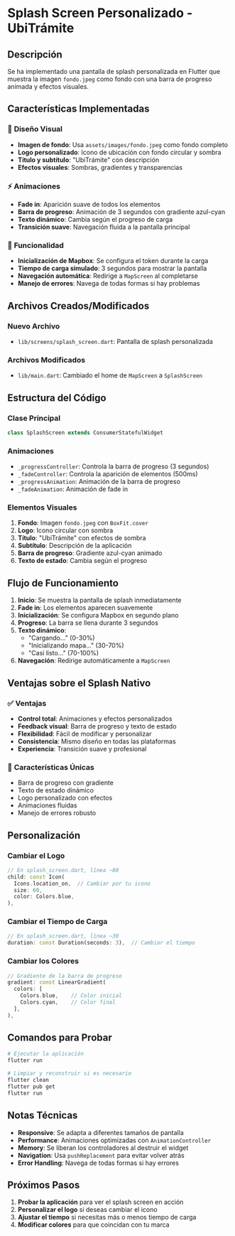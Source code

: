 # Splash Screen Personalizado - UbiTrámite

## Descripción
Se ha implementado una pantalla de splash personalizada en Flutter que muestra la imagen `fondo.jpeg` como fondo con una barra de progreso animada y efectos visuales.

## Características Implementadas

### 🎨 **Diseño Visual**
- **Imagen de fondo**: Usa `assets/images/fondo.jpeg` como fondo completo
- **Logo personalizado**: Icono de ubicación con fondo circular y sombra
- **Título y subtítulo**: "UbiTrámite" con descripción
- **Efectos visuales**: Sombras, gradientes y transparencias

### ⚡ **Animaciones**
- **Fade in**: Aparición suave de todos los elementos
- **Barra de progreso**: Animación de 3 segundos con gradiente azul-cyan
- **Texto dinámico**: Cambia según el progreso de carga
- **Transición suave**: Navegación fluida a la pantalla principal

### 🔧 **Funcionalidad**
- **Inicialización de Mapbox**: Se configura el token durante la carga
- **Tiempo de carga simulado**: 3 segundos para mostrar la pantalla
- **Navegación automática**: Redirige a `MapScreen` al completarse
- **Manejo de errores**: Navega de todas formas si hay problemas

## Archivos Creados/Modificados

### Nuevo Archivo
- `lib/screens/splash_screen.dart`: Pantalla de splash personalizada

### Archivos Modificados
- `lib/main.dart`: Cambiado el home de `MapScreen` a `SplashScreen`

## Estructura del Código

### Clase Principal
```dart
class SplashScreen extends ConsumerStatefulWidget
```

### Animaciones
- `_progressController`: Controla la barra de progreso (3 segundos)
- `_fadeController`: Controla la aparición de elementos (500ms)
- `_progressAnimation`: Animación de la barra de progreso
- `_fadeAnimation`: Animación de fade in

### Elementos Visuales
1. **Fondo**: Imagen `fondo.jpeg` con `BoxFit.cover`
2. **Logo**: Icono circular con sombra
3. **Título**: "UbiTrámite" con efectos de sombra
4. **Subtítulo**: Descripción de la aplicación
5. **Barra de progreso**: Gradiente azul-cyan animado
6. **Texto de estado**: Cambia según el progreso

## Flujo de Funcionamiento

1. **Inicio**: Se muestra la pantalla de splash inmediatamente
2. **Fade in**: Los elementos aparecen suavemente
3. **Inicialización**: Se configura Mapbox en segundo plano
4. **Progreso**: La barra se llena durante 3 segundos
5. **Texto dinámico**: 
   - "Cargando..." (0-30%)
   - "Inicializando mapa..." (30-70%)
   - "Casi listo..." (70-100%)
6. **Navegación**: Redirige automáticamente a `MapScreen`

## Ventajas sobre el Splash Nativo

### ✅ **Ventajas**
- **Control total**: Animaciones y efectos personalizados
- **Feedback visual**: Barra de progreso y texto de estado
- **Flexibilidad**: Fácil de modificar y personalizar
- **Consistencia**: Mismo diseño en todas las plataformas
- **Experiencia**: Transición suave y profesional

### 🎯 **Características Únicas**
- Barra de progreso con gradiente
- Texto de estado dinámico
- Logo personalizado con efectos
- Animaciones fluidas
- Manejo de errores robusto

## Personalización

### Cambiar el Logo
```dart
// En splash_screen.dart, línea ~80
child: const Icon(
  Icons.location_on,  // Cambiar por tu icono
  size: 60,
  color: Colors.blue,
),
```

### Cambiar el Tiempo de Carga
```dart
// En splash_screen.dart, línea ~30
duration: const Duration(seconds: 3),  // Cambiar el tiempo
```

### Cambiar los Colores
```dart
// Gradiente de la barra de progreso
gradient: const LinearGradient(
  colors: [
    Colors.blue,    // Color inicial
    Colors.cyan,    // Color final
  ],
),
```

## Comandos para Probar

```bash
# Ejecutar la aplicación
flutter run

# Limpiar y reconstruir si es necesario
flutter clean
flutter pub get
flutter run
```

## Notas Técnicas

- **Responsive**: Se adapta a diferentes tamaños de pantalla
- **Performance**: Animaciones optimizadas con `AnimationController`
- **Memory**: Se liberan los controladores al destruir el widget
- **Navigation**: Usa `pushReplacement` para evitar volver atrás
- **Error Handling**: Navega de todas formas si hay errores

## Próximos Pasos

1. **Probar la aplicación** para ver el splash screen en acción
2. **Personalizar el logo** si deseas cambiar el icono
3. **Ajustar el tiempo** si necesitas más o menos tiempo de carga
4. **Modificar colores** para que coincidan con tu marca

